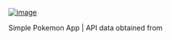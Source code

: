 <a href="https://pokeapi.co">![image](https://github.com/grandpaCanCode/fuzzy-system/assets/128002915/f3dd2540-a572-4d66-955c-48239bca7282)</a>

Simple Pokemon App | API data obtained from

